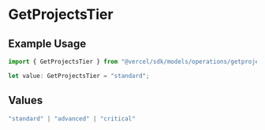 # GetProjectsTier

## Example Usage

```typescript
import { GetProjectsTier } from "@vercel/sdk/models/operations/getprojects.js";

let value: GetProjectsTier = "standard";
```

## Values

```typescript
"standard" | "advanced" | "critical"
```